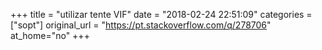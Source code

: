 +++
title = "utilizar tente VIF"
date = "2018-02-24 22:51:09"
categories = ["sopt"]
original_url = "https://pt.stackoverflow.com/q/278706"
at_home="no"
+++

